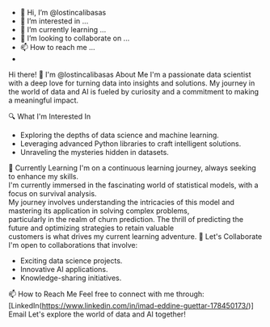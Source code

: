 - 👋 Hi, I’m @lostincalibasas
- 👀 I’m interested in ...
- 🌱 I’m currently learning ...
- 💞️ I’m looking to collaborate on ...
- 📫 How to reach me ...
- 
Hi there! 👋 I'm @lostincalibasas
About Me
I'm a passionate data scientist with a deep love for turning data into insights and solutions. My journey in the world of data and AI is fueled by curiosity and a commitment to making a meaningful impact.

🔍 What I'm Interested In
* Exploring the depths of data science and machine learning.
* Leveraging advanced Python libraries to craft intelligent solutions.
* Unraveling the mysteries hidden in datasets.

🌱 Currently Learning
I'm on a continuous learning journey, always seeking to enhance my skills.</br>
I'm currently immersed in the fascinating world of statistical models, with a focus on survival analysis. </br>
My journey involves understanding the intricacies of this model and mastering its application in solving complex problems,</br>
particularly in the realm of churn prediction. The thrill of predicting the future and optimizing strategies to retain valuable </br>
customers is what drives my current learning adventure.
🤝 Let's Collaborate
I'm open to collaborations that involve:
* Exciting data science projects.</br>
* Innovative AI applications.</br>
* Knowledge-sharing initiatives.</br>

📫 How to Reach Me
Feel free to connect with me through:
[LinkedIn(https://www.linkedin.com/in/imad-eddine-guettar-178450173/)]
Email
Let's explore the world of data and AI together!
<!---
lostincalibasas/lostincalibasas is a ✨ special ✨ repository because its `README.md` (this file) appears on your GitHub profile.
You can click the Preview link to take a look at your changes.
--->
